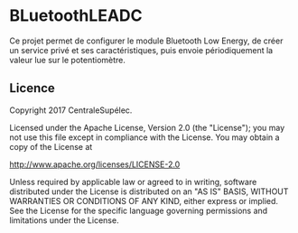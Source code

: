# BLuetoothLEADC

Ce projet permet de configurer le module Bluetooth Low Energy, de créer un service privé et ses caractéristiques, puis envoie périodiquement la valeur lue sur le potentiomètre.

## Licence

Copyright 2017 CentraleSupélec.

Licensed under the Apache License, Version 2.0 (the "License");
you may not use this file except in compliance with the License.
You may obtain a copy of the License at

http://www.apache.org/licenses/LICENSE-2.0

Unless required by applicable law or agreed to in writing, software
distributed under the License is distributed on an "AS IS" BASIS,
WITHOUT WARRANTIES OR CONDITIONS OF ANY KIND, either express or implied.
See the License for the specific language governing permissions and
limitations under the License.